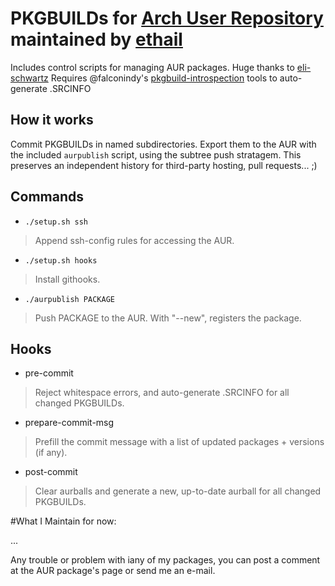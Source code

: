 # PKGBUILDs for [Arch User Repository](https://aur.archlinux.org) maintained by [ethail](https://aur.archlinux.org/packages/?SeB=m&K=ethail)
Includes control scripts for managing AUR packages. Huge thanks to [eli-schwartz](https://github.com/eli-schwartz/pkgbuilds)
Requires @falconindy's [pkgbuild-introspection](https://aur.archlinux.org/packages/pkgbuild-introspection-git) tools to auto-generate .SRCINFO

## How it works
Commit PKGBUILDs in named subdirectories. Export them to the AUR with the included `aurpublish` script, using the subtree push stratagem.
This preserves an independent history for third-party hosting, pull requests... ;)


## Commands
* `./setup.sh ssh`
> Append ssh-config rules for accessing the AUR.

* `./setup.sh hooks`
> Install githooks.

* `./aurpublish PACKAGE`
> Push PACKAGE to the AUR. With "--new", registers the package.

## Hooks
* pre-commit
> Reject whitespace errors, and auto-generate .SRCINFO for all changed PKGBUILDs.

* prepare-commit-msg
> Prefill the commit message with a list of updated packages + versions (if any).

* post-commit
> Clear aurballs and generate a new, up-to-date aurball for all changed PKGBUILDs.

#What I Maintain for now:

...

Any trouble or problem with iany of my packages, you can post a comment at the AUR package's page or send me an e-mail. 
